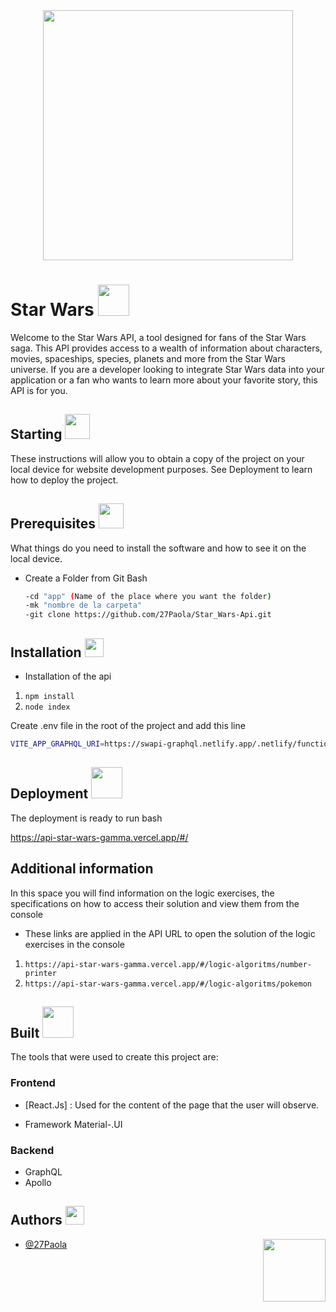 <div  id="header" align="center">
<img width="400" align="center" src="https://wallpapers-clan.com/wp-content/uploads/2023/11/star-wars-grogu-black-desktop-wallpaper-preview.jpg" />
</div>

<div id="header" >

<h1 align="left">Star Wars <img width="50" aling="left" src="https://media3.giphy.com/media/v1.Y2lkPTc5MGI3NjExOWxoMGFkbHRtdmt2eTZuenhuejY3MWVqMTNoZmg5eWVlYnJ5MHNrMCZlcD12MV9zdGlja2Vyc19zZWFyY2gmY3Q9cw/7W4LPBMWAVTnreFsF4/giphy.webp"></h1>
<p>Welcome to the Star Wars API, a tool designed for fans of the Star Wars saga. This API provides access to a wealth of information about characters, movies, spaceships, species, planets and more from the Star Wars universe. If you are a developer looking to integrate Star Wars data into your application or a fan who wants to learn more about your favorite story, this API is for you.</p>
</div>

<h2>Starting <img width="40" src="https://media0.giphy.com/media/v1.Y2lkPTc5MGI3NjExMmJxcmxnMW54ZTJlNGI0cDlwNTd1dTNpaDE1eDZuYmc4MDl1enBnMiZlcD12MV9pbnRlcm5hbF9naWZfYnlfaWQmY3Q9cw/mBATkpk8oP4Shlqf4Y/giphy.webp" /></h2>

<p>These instructions will allow you to obtain a copy of the project on your local device for website development purposes.
See Deployment to learn how to deploy the project.</p>

<div>
<h2>Prerequisites <img width="40" src="https://media3.giphy.com/media/dKc2fBq97S9gIzLX2j/giphy.gif?cid=ecf05e47vjgtmvv5p2syqej3upk4sx458cuyy66apzahbrct&rid=giphy.gif&ct=s" /></h2>
What things do you need to install the software and how to see it on the local device.

- Create a Folder from Git Bash
  
  ```bash
  -cd "app" (Name of the place where you want the folder)
  -mk "nombre de la carpeta"
  -git clone https://github.com/27Paola/Star_Wars-Api.git  
  ```

<h2> Installation <img width="30" src="https://media4.giphy.com/media/SXShzruDxR7jX5bKEe/200.webp?cid=ecf05e479dg9fjvijyq74h8mv63iji408q5q8qs9xlfdmvqo&rid=200.webp&ct=s"/></h2>

- Installation of the api

1. `npm install`
2. `node index`

Create .env file in the root of the project and add this line
```bash
VITE_APP_GRAPHQL_URI=https://swapi-graphql.netlify.app/.netlify/functions/index
```
</div>

</div>

<div>
<h2>Deployment <img width="50" src="https://media2.giphy.com/media/v1.Y2lkPTc5MGI3NjExb3E0anJmMWIzb2w1NXVpc3YzZXVmYm9xeDQzdms1eHQ3cjNyZjRneCZlcD12MV9pbnRlcm5hbF9naWZfYnlfaWQmY3Q9cw/z3iN1cvskVRqhf6PLf/giphy.webp"/></h2>

The deployment is ready to run
bash 

<https://api-star-wars-gamma.vercel.app/#/>


</div>
<div>
  <h2>Additional information <img width="40"/></h2>
    In this space you will find information on the logic exercises, the specifications on how to access their solution and view them from the console
  
  - These links are applied in the API URL to open the solution of the logic exercises in the console 
1. `https://api-star-wars-gamma.vercel.app/#/logic-algoritms/number-printer`
2. `https://api-star-wars-gamma.vercel.app/#/logic-algoritms/pokemon`
</div>


<h2> Built <img width="50" src="https://media3.giphy.com/media/v1.Y2lkPTc5MGI3NjExZnNhZnU4bzdpbTYwd3k3NWJtMGR3eDBtZDNvdmNmNTZza2cwdWo3dCZlcD12MV9pbnRlcm5hbF9naWZfYnlfaWQmY3Q9cw/Zuuh8iDBUZTaxckEYV/giphy.webp"/></h2>

The tools that were used to create this project are:

### Frontend

- [React.Js] : Used for the content of the page that the user will observe.

- Framework
  Material-.UI
  
### Backend

- GraphQL
- Apollo

<div id="header">
<h2> Authors <img width="30" src="https://media0.giphy.com/media/JQja49eU7gySw66gvS/giphy.gif?cid=ecf05e47riyyavsfuas2gpa915q4pidw7hcezedpx2is5lhh&rid=giphy.gif&ct=s"/></h2>

<img width="100" align="right" src="https://media1.giphy.com/media/v1.Y2lkPTc5MGI3NjExNmtqbmx1andlbW12ZDhnM3p5d20xOTFhcjJoemZ6anVuemNsamduMyZlcD12MV9pbnRlcm5hbF9naWZfYnlfaWQmY3Q9cw/tqFslQfXfFkptCya1E/giphy.webp"/>

- [@27Paola](https://github.com/27Paola)
